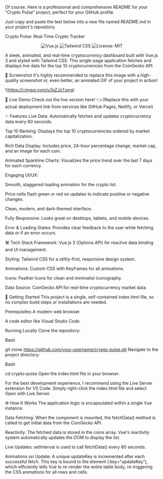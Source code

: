 Of course. Here is a professional and comprehensive README for your "Crypto Pulse" project, perfect for your GitHub profile.

Just copy and paste the text below into a new file named README.md in your project's repository.

Crypto Pulse: Real-Time Crypto Tracker
<p align="center">
<img alt="Vue.js" src="https://img.shields.io/badge/Vue.js-35495E?style=for-the-badge&logo=vue.js&logoColor=4FC08D">
<img alt="Tailwind CSS" src="https://img.shields.io/badge/Tailwind_CSS-38B2AC?style=for-the-badge&logo=tailwind-css&logoColor=white">
<img alt="License: MIT" src="https://img.shields.io/badge/License-MIT-yellow.svg?style=for-the-badge">
</p>

A sleek, animated, and real-time cryptocurrency dashboard built with Vue.js 3 and styled with Tailwind CSS. This single-page application fetches and displays live data for the top 10 cryptocurrencies from the CoinGecko API.

📸 Screenshot
It's highly recommended to replace this image with a high-quality screenshot or, even better, an animated GIF of your project in action!

!(https://i.imgur.com/u7qZJz7.png)

🚀 Live Demo
Check out the live version here! 👈 (Replace this with your actual deployment link from services like GitHub Pages, Netlify, or Vercel)

✨ Features
Live Data: Automatically fetches and updates cryptocurrency data every 60 seconds.

Top 10 Ranking: Displays the top 10 cryptocurrencies ordered by market capitalization.

Rich Data Display: Includes price, 24-hour percentage change, market cap, and an image for each coin.

Animated Sparkline Charts: Visualizes the price trend over the last 7 days for each currency.

Engaging UI/UX:

Smooth, staggered loading animation for the crypto list.

Price cells flash green or red on updates to indicate positive or negative changes.

Clean, modern, and dark-themed interface.

Fully Responsive: Looks great on desktops, tablets, and mobile devices.

Error & Loading States: Provides clear feedback to the user while fetching data or if an error occurs.

🛠️ Tech Stack
Framework: Vue.js 3 (Options API) for reactive data binding and UI management.

Styling: Tailwind CSS for a utility-first, responsive design system.

Animations: Custom CSS with Keyframes for all animations.

Icons: Feather Icons for clean and minimalist iconography.

Data Source: CoinGecko API for real-time cryptocurrency market data.

🏁 Getting Started
This project is a single, self-contained index.html file, so no complex build steps or installations are needed.

Prerequisites
A modern web browser.

A code editor like Visual Studio Code.

Running Locally
Clone the repository:

Bash

git clone https://github.com/your-username/crypto-pulse.git
Navigate to the project directory:

Bash

cd crypto-pulse
Open the index.html file in your browser.

For the best development experience, I recommend using the Live Server extension for VS Code. Simply right-click the index.html file and select Open with Live Server.

⚙️ How It Works
The application logic is encapsulated within a single Vue instance.

Data Fetching: When the component is mounted, the fetchData() method is called to get initial data from the CoinGecko API.

Reactivity: The fetched data is stored in the coins array. Vue's reactivity system automatically updates the DOM to display the list.

Live Updates: setInterval is used to call fetchData() every 60 seconds.

Animations on Update: A unique updateKey is incremented after each successful fetch. This key is bound to the <tbody> element (:key="updateKey"), which efficiently tells Vue to re-render the entire table body, re-triggering the CSS animations for all rows and cells.
